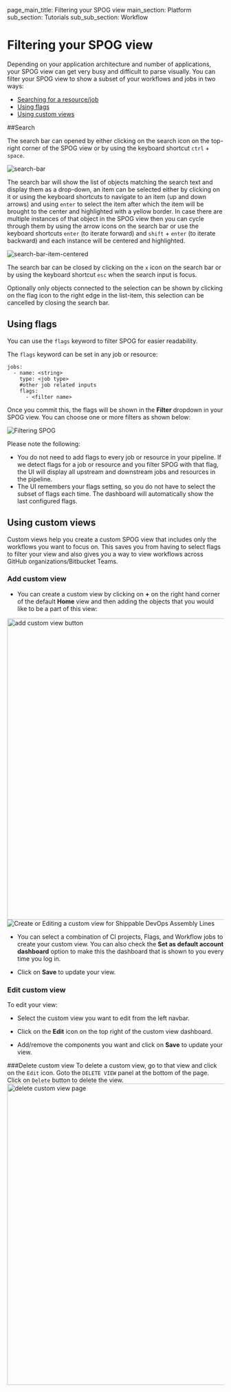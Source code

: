 page_main_title: Filtering your SPOG view
main_section: Platform
sub_section: Tutorials
sub_sub_section: Workflow

# Filtering your SPOG view

Depending on your application architecture and number of applications, your SPOG view can get very busy and difficult to parse visually. You can filter your SPOG view to show a subset of your workflows and jobs in two ways:

* [Searching for a resource/job](#search)
* [Using flags](#flags)
* [Using custom views](#custom-views)

<a name="search"></a>
##Search

The search bar can opened by either clicking on the search icon on the top-right corner of the SPOG view or by using the keyboard shortcut `ctrl` + `space`.

<img src="/images/getting-started/search-bar.png" alt="search-bar">

The search bar will show the list of objects matching the search text and display them as a drop-down, an item can be selected either by clicking on it or using the keyboard shortcuts to navigate to an item (up and down arrows) and using `enter` to select the item after which the item will be brought to the center and highlighted with a yellow border. In case there are multiple instances of that object in the SPOG view then you can cycle through them by using the arrow icons on the search bar or use the keyboard shortcuts `enter` (to iterate forward) and `shift` + `enter` (to iterate backward) and each instance will be centered and highlighted.

<img src="/images/getting-started/search-bar-item-centered.png" alt="search-bar-item-centered">

The search bar can be closed by clicking on the `x` icon on the search bar or by using the keyboard shortcut `esc` when the search input is focus.

Optionally only objects connected to the selection can be shown by clicking on the flag icon to the right edge in the list-item, this selection can be cancelled by closing the search bar.

<a name="flags"></a>
## Using flags

You can use the `flags` keyword to filter SPOG for easier readability.

The `flags` keyword can be set in any job or resource:

```
jobs:
  - name: <string>
    type: <job type>
    #other job related inputs
    flags:
      - <filter name>
```

Once you commit this, the flags will be shown in the **Filter** dropdown in your SPOG view. You can choose one or more filters as shown below:

<img src="/images/getting-started/filter-spog.png" alt="Filtering SPOG">

Please note the following:

* You do not need to add flags to every job or resource in your pipeline. If we detect flags for a job or resource and you filter SPOG with that flag, the UI will display all upstream and downstream jobs and resources in the pipeline.
* The UI remembers your flags setting, so you do not have to select the subset of flags each time. The dashboard will automatically show the last configured flags.

<a name="custom-views"></a>
## Using custom views

Custom views help you create a custom SPOG view that includes only the workflows you want to focus on. This saves you from having to select flags to filter your view and also gives you a way to view workflows across GitHub organizations/Bitbucket Teams.

### Add custom view

* You can create a custom view by clicking on **+** on the right hand corner of the default **Home** view and then adding the objects that you would like to be a part of this view:

<img src="/images/platform/visibility/add-custom-view-button.png" alt="add custom view button" style="width:700px;"/>

<img src="/images/platform/visibility/account-custom-edit-view.jpg" alt="Create or Editing a custom view for Shippable DevOps Assembly Lines" style="vertical-align: middle;display: block;margin-left: auto;margin-right: auto;"/>

* You can select a combination of CI projects, Flags, and Workflow jobs to create your custom view. You can also check the **Set as default account dashboard** option to make this the dashboard that is shown to you every time you log in.

* Click on **Save** to update your view.

### Edit custom view

To edit your view:

* Select the custom view you want to edit from the left navbar.

* Click on the **Edit** icon on the top right of the custom view dashboard.

* Add/remove the components you want and click on **Save** to update your view.


###Delete custom view
To delete a custom view, go to that view and click on the `Edit` icon. Goto the `DELETE VIEW` panel at the bottom of the page. Click on `Delete` button to delete the view.
<img src="/images/platform/visibility/delete-custom-view.png" alt="delete custom view page" style="width:700px;"/>
